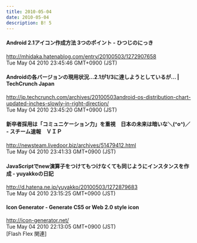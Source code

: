 ```yaml
---
title: 2010-05-04
date: 2010-05-04
description: B! 5
---
```


#### Android 2.1アイコン作成方法 3つのポイント - ひつじのにっき
http://mhidaka.hatenablog.com/entry/20100503/1272907658<br>
Tue May 04 2010 23:45:46 GMT+0900 (JST)<br>


#### Androidの各バージョンの現用状況…2.1が1/3に達しようとしているが…  |  TechCrunch Japan
http://jp.techcrunch.com/archives/20100503android-os-distribution-chart-updated-inches-slowly-in-right-direction/<br>
Tue May 04 2010 23:45:20 GMT+0900 (JST)<br>


#### 新卒者採用は「コミュニケーション力」を重視　日本の未来は暗いな＼(^o^)／ - スチーム速報　ＶＩＰ
http://newsteam.livedoor.biz/archives/51479412.html<br>
Tue May 04 2010 23:41:33 GMT+0900 (JST)<br>


#### JavaScriptでnew演算子をつけてもつけなくても同じようにインスタンスを作成 - yuyakkoの日記
http://d.hatena.ne.jp/yuyakko/20100503/1272879683<br>
Tue May 04 2010 23:15:25 GMT+0900 (JST)<br>


#### Icon Generator - Generate CS5 or Web 2.0 style icon
http://icon-generator.net/<br>
Tue May 04 2010 22:13:05 GMT+0900 (JST)<br>
[Flash Flex 関連]


